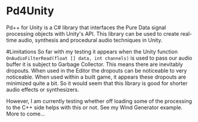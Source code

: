 # Pd4Unity
Pd++ for Unity is a C# library that interfaces the Pure Data signal processing objects with Unity's API.  This library can be used to create real-time audio, synthesis and procedural audio techniques in Unity.

#Limitations
So far with my testing it appears when the Unity function ```OnAudioFilterRead(float [] data, int channels)``` is used to pass our audio buffer it is subject to Garbage Collector.  This means there are inevitably dropouts.  When used in the Editor the dropouts can be noticeable to very noticeable.  When used within a built game, it appears these dropouts are minimized quite a bit.  So it would seem that this library is good for shorter audio effects or synthesizers. 

However, I am currently testing whether off loading some of the processing to the C++ side helps with this or not.  See my Wind Generator example.  More to come...
